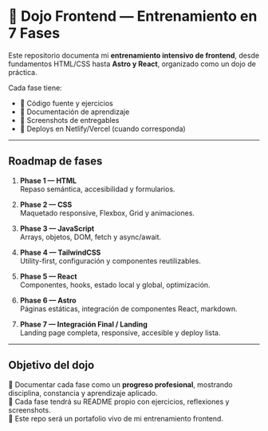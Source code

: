 # 🥋 Dojo Frontend — Entrenamiento en 7 Fases

Este repositorio documenta mi **entrenamiento intensivo de frontend**, desde fundamentos HTML/CSS hasta **Astro y React**, organizado como un dojo de práctica.

Cada fase tiene:
- 📂 Código fuente y ejercicios
- 📝 Documentación de aprendizaje
- 📸 Screenshots de entregables
- 🔗 Deploys en Netlify/Vercel (cuando corresponda)

---

## Roadmap de fases

1. **Phase 1 — HTML**  
   Repaso semántica, accesibilidad y formularios.  

2. **Phase 2 — CSS**  
   Maquetado responsive, Flexbox, Grid y animaciones.  

3. **Phase 3 — JavaScript**  
   Arrays, objetos, DOM, fetch y async/await.  

4. **Phase 4 — TailwindCSS**  
   Utility-first, configuración y componentes reutilizables.  

5. **Phase 5 — React**  
   Componentes, hooks, estado local y global, optimización.  

6. **Phase 6 — Astro**  
   Páginas estáticas, integración de componentes React, markdown.  

7. **Phase 7 — Integración Final / Landing**  
   Landing page completa, responsive, accesible y deploy lista.

---

## Objetivo del dojo

🎯 Documentar cada fase como un **progreso profesional**, mostrando disciplina, constancia y aprendizaje aplicado.  
📌 Cada fase tendrá su README propio con ejercicios, reflexiones y screenshots.  
🚀 Este repo será un portafolio vivo de mi entrenamiento frontend.
